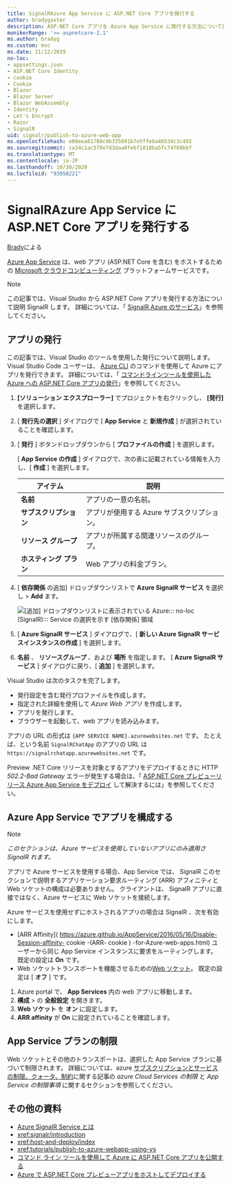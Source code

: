 ```yaml
---
title: SignalRAzure App Service に ASP.NET Core アプリを発行する
author: bradygaster
description: ASP.NET Core アプリを Azure App Service に発行する方法について説明 SignalR します。
monikerRange: '>= aspnetcore-2.1'
ms.author: bradyg
ms.custom: mvc
ms.date: 11/12/2019
no-loc:
- appsettings.json
- ASP.NET Core Identity
- cookie
- Cookie
- Blazor
- Blazor Server
- Blazor WebAssembly
- Identity
- Let's Encrypt
- Razor
- SignalR
uid: signalr/publish-to-azure-web-app
ms.openlocfilehash: e00eea81788c9b335691b7e5ffe6a46534c3c492
ms.sourcegitcommit: ca34c1ac578e7d3daa0febf1810ba5fc74f60bbf
ms.translationtype: MT
ms.contentlocale: ja-JP
ms.lasthandoff: 10/30/2020
ms.locfileid: "93058221"
---
```

# <a name="publish-an-aspnet-core-no-locsignalr-app-to-azure-app-service"></a>SignalRAzure App Service に ASP.NET Core アプリを発行する

[Brady](https://twitter.com/bradygaster)による

[Azure App Service](/azure/app-service/app-service-web-overview) は、web アプリ (ASP.NET Core を含む) をホストするための [Microsoft クラウドコンピューティング](https://azure.microsoft.com/) プラットフォームサービスです。

> [!NOTE]
> この記事では、Visual Studio から ASP.NET Core アプリを発行する方法について説明 SignalR します。 詳細については、「 [ SignalR Azure のサービス](https://azure.microsoft.com/services/signalr-service)」を参照してください。

## <a name="publish-the-app"></a>アプリの発行

この記事では、Visual Studio のツールを使用した発行について説明します。 Visual Studio Code ユーザーは、 [Azure CLI](/cli/azure) のコマンドを使用して Azure にアプリを発行できます。 詳細については、「 [コマンドラインツールを使用した Azure への ASP.NET Core アプリの発行](/azure/app-service/app-service-web-get-started-dotnet)」を参照してください。

1. **[ソリューション エクスプローラー]** でプロジェクトを右クリックし、 **[発行]** を選択します。

1. [ **発行先の選択** ] ダイアログで [ **App Service** と **新規作成** ] が選択されていることを確認します。

1. [ **発行** ] ボタンドロップダウンから [ **プロファイルの作成** ] を選択します。

   [ **App Service の作成** ] ダイアログで、次の表に記載されている情報を入力し、[ **作成** ] を選択します。

   | アイテム               | 説明 |
   | ------------------ | ----------- |
   | **名前**           | アプリの一意の名前。 |
   | **サブスクリプション**   | アプリが使用する Azure サブスクリプション。 |
   | **リソース グループ** | アプリが所属する関連リソースのグループ。 |
   | **ホスティング プラン**   | Web アプリの料金プラン。 |

1. [ **依存関係** の追加] ドロップダウンリストで **Azure SignalR サービス** を選択し  >  **Add** ます。

   ![[追加] ドロップダウンリストに表示されている Azure::: no-loc (SignalR)::: Service の選択を示す [依存関係] 領域](publish-to-azure-web-app/_static/signalr-service-dependency.png)

1. [ **Azure SignalR サービス** ] ダイアログで、[ **新しい Azure SignalR サービスインスタンスの作成** ] を選択します。

1. **名前** 、 **リソースグループ** 、および **場所** を指定します。 [ **Azure SignalR サービス** ] ダイアログに戻り、[ **追加** ] を選択します。

Visual Studio は次のタスクを完了します。

* 発行設定を含む発行プロファイルを作成します。
* 指定された詳細を使用して *Azure Web アプリ* を作成します。
* アプリを発行します。
* ブラウザーを起動して、web アプリを読み込みます。

アプリの URL の形式は `{APP SERVICE NAME}.azurewebsites.net` です。 たとえば、という名前 `SignalRChatApp` のアプリの URL は `https://signalrchatapp.azurewebsites.net` です。

Preview .NET Core リリースを対象とするアプリをデプロイするときに HTTP *502.2-Bad Gateway* エラーが発生する場合は、「 [ASP.NET Core プレビューリリース Azure App Service をデプロイ](xref:host-and-deploy/azure-apps/index#deploy-aspnet-core-preview-release-to-azure-app-service) して解決するには」を参照してください。

## <a name="configure-the-app-in-azure-app-service"></a>Azure App Service でアプリを構成する

> [!NOTE]
> *このセクションは、Azure サービスを使用していないアプリにのみ適用さ SignalR れます。*
>
> アプリで Azure サービスを使用する場合、App Service では、 SignalR このセクションで説明するアプリケーション要求ルーティング (ARR) アフィニティと Web ソケットの構成は必要ありません。 クライアントは、 SignalR アプリに直接ではなく、Azure サービスに Web ソケットを接続します。

Azure サービスを使用せずにホストされるアプリの場合は SignalR 、次を有効にします。

* [ARR Affinity]( https://azure.github.io/AppService/2016/05/16/Disable-Session-affinity- cookie -(ARR- cookie ) -for-Azure-web-apps.html) ユーザーから同じ App Service インスタンスに要求をルーティングします。 既定の設定は **On** です。
* Web ソケットトランスポートを機能させるための[Web ソケット](xref:fundamentals/websockets)。 既定の設定は [ **オフ** ] です。

1. Azure portal で、 **App Services** 内の web アプリに移動します。
1. **構成**  >  の **全般設定** を開きます。
1. **Web ソケット** を **オン** に設定します。
1. **ARR affinity** が **On** に設定されていることを確認します。

## <a name="app-service-plan-limits"></a>App Service プランの制限

Web ソケットとその他のトランスポートは、選択した App Service プランに基づいて制限されます。 詳細については、azure [サブスクリプションとサービスの制限、クォータ、制約](/azure/azure-subscription-service-limits#app-service-limits)に関する記事の *azure Cloud Services の制限* と *App Service の制限事項* に関するセクションを参照してください。

## <a name="additional-resources"></a>その他の資料

* [Azure SignalR Service とは](/azure/azure-signalr/signalr-overview)
* <xref:signalr/introduction>
* <xref:host-and-deploy/index>
* <xref:tutorials/publish-to-azure-webapp-using-vs>
* [コマンド ライン ツールを使用して Azure に ASP.NET Core アプリを公開する](/azure/app-service/app-service-web-get-started-dotnet)
* [Azure で ASP.NET Core プレビューアプリをホストしてデプロイする](xref:host-and-deploy/azure-apps/index#deploy-aspnet-core-preview-release-to-azure-app-service)
